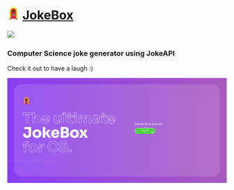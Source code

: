 <h1>
    <img src="src/logo.png" alt="JokeBox Icon" height="28px">
    <a href="https://maggyprotasio.github.io/JokeBox/">JokeBox</a>
</h1>
<a href="https://maggyprotasio.github.io/JokeBox/">
    <img src="https://img.shields.io/badge/Created-June%202022-darkviolet">
 </a>
<h3>Computer Science joke generator using JokeAPI</h3>
<p>Check it out to have a laugh :) </p>
<a href="https://maggyprotasio.github.io/JokeBox/">
    <img src="src/screenshot1.jpg">
</a>
  
